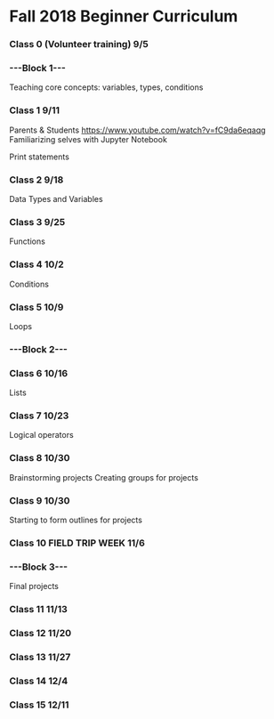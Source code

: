 # Fall 2018 Beginner Curriculum 

### Class 0 (Volunteer training) 9/5

### ---Block 1--- 
Teaching core concepts: variables, types, conditions

### Class 1 9/11
Parents & Students
https://www.youtube.com/watch?v=fC9da6eqaqg
Familiarizing selves with Jupyter Notebook

Print statements
### Class 2 9/18
Data Types and Variables
### Class 3 9/25
Functions
### Class 4 10/2
Conditions
### Class 5 10/9
Loops
### ---Block 2---

### Class 6 10/16
Lists
### Class 7 10/23
Logical operators
### Class 8 10/30
Brainstorming projects
Creating groups for projects
### Class 9 10/30
Starting to form outlines for projects
### Class 10 FIELD TRIP WEEK 11/6

### ---Block 3---
Final projects

### Class 11 11/13

### Class 12 11/20

### Class 13 11/27

### Class 14 12/4

### Class 15 12/11
